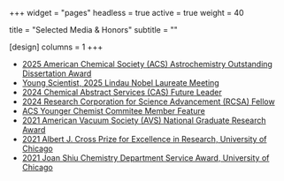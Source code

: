 +++
widget = "pages"
headless = true
active = true
weight = 40

title = "Selected Media & Honors"
subtitle = ""

[design]
  columns = 1
+++
- [2025 American Chemical Society (ACS) Astrochemistry Outstanding Dissertation Award](http://astro.phys-acs.org/news.html#2025_Award)
- [Young Scientist, 2025 Lindau Nobel Laureate Meeting](https://stories.tamu.edu/news/2025/05/28/texas-am-hosts-young-scientists-from-around-the-us-selected-to-attend-2025-lindau-nobel-laureate-meetings/)
- [2024 Chemical Abstract Services (CAS) Future Leader](https://www.cas.org/press-releases/cas-announces-2024-selections-prestigious-cas-future-leaders-program)
- [2024 Research Corporation for Science Advancement (RCSA) Fellow](https://rescorp.org/2024/03/rcsa-selects-inaugural-class-of-rcsa-fellows/)
- [ACS Younger Chemist Commitee Member Feature](https://acsycc.org/meet-the-ycc-michelle-brann/)
- [2021 American Vacuum Society (AVS) National Graduate Research Award](https://avs.org/awards/awards/current-awardees-2021/)
- [2021 Albert J. Cross Prize for Excellence in Research, University of Chicago](https://chemistry.uchicago.edu/news/department-of-chemistry-student-awards-spring-2021)
- [2021 Joan Shiu Chemistry Department Service Award, University of Chicago](https://chemistry.uchicago.edu/news/department-of-chemistry-student-awards-spring-2021)


